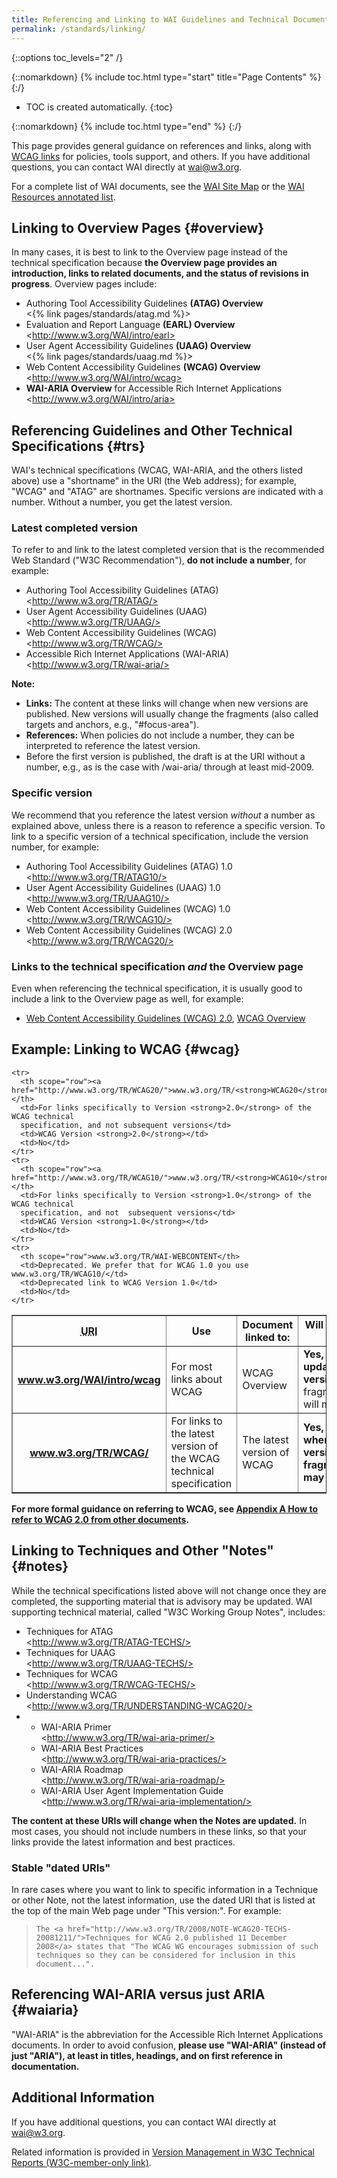 ```yaml
---
title: Referencing and Linking to WAI Guidelines and Technical Documents
permalink: /standards/linking/
---
```


{::options toc_levels="2" /}

{::nomarkdown}
{% include toc.html type="start" title="Page Contents" %}
{:/}

-   TOC is created automatically.
{:toc}

{::nomarkdown}
{% include toc.html type="end" %}
{:/}

This page provides general guidance on references and links, along with
[WCAG links](#wcag) for policies, tools support, and others. If you have
additional questions, you can contact WAI directly at <wai@w3.org>.

For a complete list of WAI documents, see the [WAI Site
Map](http://www.w3.org/WAI/sitemap) or the [WAI Resources annotated
list](http://www.w3.org/WAI/Resources/).

Linking to Overview Pages {#overview}
-------------------------------------

In many cases, it is best to link to the Overview page instead of the
technical specification because **the Overview page provides an
introduction, links to related documents, and the status of revisions in
progress**. Overview pages include:

-   Authoring Tool Accessibility Guidelines **(ATAG) Overview**
    <br>\<{% link pages/standards/atag.md %}>
-   Evaluation and Report Language **(EARL) Overview**
    <br>\<http://www.w3.org/WAI/intro/earl>
-   User Agent Accessibility Guidelines **(UAAG) Overview**
    <br>\<{% link pages/standards/uaag.md %}>
-   Web Content Accessibility Guidelines **(WCAG) Overview**
    <br>\<http://www.w3.org/WAI/intro/wcag>
-   **WAI-ARIA Overview** for Accessible Rich Internet Applications
    <br>\<http://www.w3.org/WAI/intro/aria>

Referencing Guidelines and Other Technical Specifications {#trs}
-----------------------------------------------------------------

WAI's technical specifications (WCAG, WAI-ARIA, and the others listed
above) use a "shortname" in the URI (the Web address); for example,
"WCAG" and "ATAG" are shortnames. Specific versions are indicated with a
number. Without a number, you get the latest version.

### Latest completed version

To refer to and link to the latest completed version that is the
recommended Web Standard ("W3C Recommendation"), **do not include a
number**, for example:

-   Authoring Tool Accessibility Guidelines (ATAG)
    <br>\<http://www.w3.org/TR/ATAG/>
-   User Agent Accessibility Guidelines (UAAG)
    <br>\<http://www.w3.org/TR/UAAG/>
-   Web Content Accessibility Guidelines (WCAG)
    <br>\<http://www.w3.org/TR/WCAG/>
-   Accessible Rich Internet Applications (WAI-ARIA)
    <br>\<http://www.w3.org/TR/wai-aria/>

**Note:**

-   **Links:** The content at these links will change when new versions
    are published. New versions will usually change the fragments (also
    called targets and anchors, e.g., "\#focus-area").
-   **References:** When policies do not include a number, they can be
    interpreted to reference the latest version.
-   Before the first version is published, the draft is at the URI
    without a number, e.g., as is the case with /wai-aria/ through at
    least mid-2009.

### Specific version

We recommend that you reference the latest version *without* a number as
explained above, unless there is a reason to reference a specific
version. To link to a specific version of a technical specification,
include the version number, for example:

-   Authoring Tool Accessibility Guidelines (ATAG) 1.0<br>
    \<http://www.w3.org/TR/ATAG10/>
-   User Agent Accessibility Guidelines (UAAG) 1.0<br>
    \<http://www.w3.org/TR/UAAG10/>
-   Web Content Accessibility Guidelines (WCAG) 1.0<br>
    \<http://www.w3.org/TR/WCAG10/>
-   Web Content Accessibility Guidelines (WCAG) 2.0<br>
    \<http://www.w3.org/TR/WCAG20/>

### Links to the technical specification *and* the Overview page

Even when referencing the technical specification, it is usually good to
include a link to the Overview page as well, for example:

-   [Web Content Accessibility Guidelines (WCAG)
    2.0](http://www.w3.org/TR/WCAG20), [WCAG
    Overview](http://www.w3.org/WAI/intro/wcag)

Example: Linking to WCAG {#wcag}
---------------------------------

<table border="1" cellpadding="10">
<thead>
    <tr>
      <th scope="col"><abbr title="Universal Resource Identifier">URI</abbr></th>
      <th scope="col">Use</th>
      <th scope="col">Document linked to:</th>
      <th scope="col">Will the content at this URI change?</th>
    </tr>
</thead>
<tbody>
    <tr>
      <th scope="row"><a href="http://www.w3.org/WAI/intro/wcag">www.w3.org/<strong>WAI/intro/wcag</strong></a></th>
      <td>For most links about WCAG</td>
      <td>WCAG Overview</td>
      <td><strong>Yes, content will be updated with new versions,</strong> but the fragments/targets/anchors will mostly remain stable</td>
    </tr>
    <tr>
      <th scope="row"><a href="http://www.w3.org/TR/WCAG/">www.w3.org/TR/<strong>WCAG</strong>/</a></th>
      <td>For links to the latest version of the WCAG technical specification</td>
      <td>The latest version of WCAG</td>
      <td><strong>Yes, content will change when there are new versions, and fragments/targets/anchors may also change</strong></td>
    </tr>

    <tr>
      <th scope="row"><a href="http://www.w3.org/TR/WCAG20/">www.w3.org/TR/<strong>WCAG20</strong>/</a></th>
      <td>For links specifically to Version <strong>2.0</strong> of the WCAG technical
      specification, and not subsequent versions</td>
      <td>WCAG Version <strong>2.0</strong></td>
      <td>No</td>
    </tr>
    <tr>
      <th scope="row"><a href="http://www.w3.org/TR/WCAG10/">www.w3.org/TR/<strong>WCAG10</strong>/</a></th>
      <td>For links specifically to Version <strong>1.0</strong> of the WCAG technical
      specification, and not  subsequent versions</td>
      <td>WCAG Version <strong>1.0</strong></td>
      <td>No</td>
    </tr>
    <tr>
      <th scope="row">www.w3.org/TR/WAI-WEBCONTENT</th>
      <td>Deprecated. We prefer that for WCAG 1.0 you use www.w3.org/TR/WCAG10/</td>
      <td>Deprecated link to WCAG Version 1.0</td>
      <td>No</td>
    </tr>
  </tbody>
</table>

**For more formal guidance on referring to WCAG, see [Appendix A How to
refer to WCAG 2.0 from other
documents](http://www.w3.org/TR/UNDERSTANDING-WCAG20/appendixA.html).**

Linking to Techniques and Other "Notes" {#notes}
-------------------------------------------------

While the technical specifications listed above will not change once
they are completed, the supporting material that is advisory may be
updated. WAI supporting technical material, called "W3C Working Group
Notes", includes:

-   Techniques for ATAG <br>\<http://www.w3.org/TR/ATAG-TECHS/>
-   Techniques for UAAG <br>\<http://www.w3.org/TR/UAAG-TECHS/>
-   Techniques for WCAG <br>\<http://www.w3.org/TR/WCAG-TECHS/>
-   Understanding WCAG <br>\<http://www.w3.org/TR/UNDERSTANDING-WCAG20/>
-   - WAI-ARIA Primer <br>\<http://www.w3.org/TR/wai-aria-primer/>
    - WAI-ARIA Best Practices <br>\<http://www.w3.org/TR/wai-aria-practices/>
    - WAI-ARIA Roadmap <br>\<http://www.w3.org/TR/wai-aria-roadmap/>
    - WAI-ARIA User Agent Implementation Guide
      <br>\<http://www.w3.org/TR/wai-aria-implementation/>

**The content at these URIs will change when the Notes are updated.** In
most cases, you should not include numbers in these links, so that your
links provide the latest information and best practices.

### Stable "dated URIs"

In rare cases where you want to link to specific information in a
Technique or other Note, not the latest information, use the dated URI
that is listed at the top of the main Web page under "This version:".
For example:

> `The
> <a href="http://www.w3.org/TR/2008/NOTE-WCAG20-TECHS-20081211/">Techniques
> for WCAG 2.0 published 11 December 2008</a> states that "The WCAG WG
> encourages submission of such techniques so they can be considered for
> inclusion in this document...".`

Referencing WAI-ARIA versus just ARIA {#waiaria}
-------------------------------------------------

"WAI-ARIA" is the abbreviation for the Accessible Rich Internet
Applications documents. In order to avoid confusion, **please use
"WAI-ARIA" (instead of just "ARIA"), at least in titles, headings, and
on first reference in documentation.**

Additional Information
----------------------

If you have additional questions, you can contact WAI directly at
<wai@w3.org>.

Related information is provided in [Version Management in W3C Technical
Reports (W3C-member-only link)](http://www.w3.org/2005/05/tr-versions).